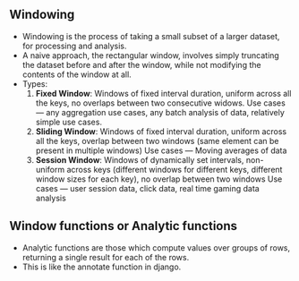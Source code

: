 ## Windowing
- Windowing is the process of taking a small subset of a larger dataset, for processing and analysis. 
- A naive approach, the rectangular window, involves simply truncating the dataset before and after the window, while not modifying the contents of the window at all.
- Types:
    1. **Fixed Window**:
        Windows of fixed interval duration, uniform across all the keys, no overlaps between two consecutive widows.
        Use cases — any aggregation use cases, any batch analysis of data, relatively simple use cases.
    2. **Sliding Window**:
        Windows of fixed interval duration, uniform across all the keys, overlap between two windows (same element can be present in multiple windows)
        Use cases — Moving averages of data
    3. **Session Window**:
        Windows of dynamically set intervals, non-uniform across keys (different windows for different keys, different window sizes for each key), no overlap between two windows
        Use cases — user session data, click data, real time gaming data analysis

## Window functions or Analytic functions
- Analytic functions are those which compute values over groups of rows, returning a single result for each of the rows.
- This is like the annotate function in django.
